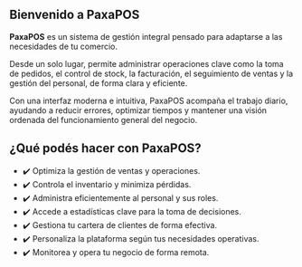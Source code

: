 
##  Bienvenido a PaxaPOS

**PaxaPOS** es un sistema de gestión integral pensado para adaptarse a las necesidades de tu comercio.

Desde un solo lugar, permite administrar operaciones clave como la toma de pedidos, el control de stock, la facturación, el seguimiento de ventas y la gestión del personal, de forma clara y eficiente.

Con una interfaz moderna e intuitiva, PaxaPOS acompaña el trabajo diario, ayudando a reducir errores, optimizar tiempos y mantener una visión ordenada del funcionamiento general del negocio.

## ¿Qué podés hacer con PaxaPOS?

* ✔️ Optimiza la gestión de ventas y operaciones. 
* ✔️ Controla el inventario y minimiza pérdidas. 
* ✔️ Administra eficientemente al personal y sus roles. 
* ✔️ Accede a estadísticas clave para la toma de decisiones. 
* ✔️ Gestiona tu cartera de clientes de forma efectiva. 
* ✔️ Personaliza la plataforma según tus necesidades operativas. 
* ✔️ Monitorea y opera tu negocio de forma remota. 
